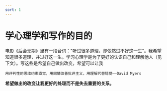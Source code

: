 ```yaml
---
sort: 1
---
```


# 学心理学和写作的目的  

电影《后会无期》里有一段台词："听过很多道理，却依然过不好这一生"。我希望知道很多道理，并过好这一生。学习心理学是为了更好的认识自己和理解他人（见下文）。写这些是希望自己做出改变，希望可以让我
```
用评判性的思维约束直觉，用同情改善批评主义，用理解代替错觉——David Myers
```
**希望做出的改变让我更好的处理而不是失去重要的关系。**
